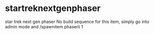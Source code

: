 # startreknextgenphaser
star trek next gen phaser
No build sequence for this item, simply go into admin mode and /spawnitem phaserii 1
